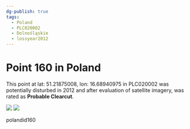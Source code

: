 ```yaml
---
dg-publish: true
tags:
  - Poland
  - PLC020002
  - Dolnośląskie
  - lossyear2012
---
```


# Point 160 in Poland

This point at lat: 51.21875008, lon: 16.68940975 in PLC020002 was potentially disturbed in 2012 and after evaluation of satellite imagery, was rated as **Probable Clearcut**.

<div class='juxtapose' data-showcredits='false'>
<img src='https://baserow-backend-production20240528124524339000000001.s3.amazonaws.com/user_files/TAvK94L80j22RIijhNAUyTJGJG0ZoXKX_73d199fefe15bb4173e16280f94489404210f29eb185d746643089955ea0e885.png' data-label='July 2010' />
<img src='https://baserow-backend-production20240528124524339000000001.s3.amazonaws.com/user_files/89aFJHk3X1iKYqZwhPzso8FN1eIHZWgl_2627f725faaa1ad69b6401aae7b40a161562dde276305db20eea292a8f08be0e.png' data-label='May 2017' />
</div>

polandid160